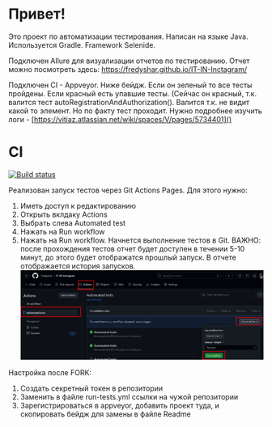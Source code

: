# Привет! 
Это проект по автоматизации тестирования.
Написан на языке Java. Используется Gradle. Framework Selenide.

Подключен Allure для визуализации отчетов по тестированию. Отчет можно посмотреть здесь: https://fredyshar.github.io/IT-IN-Inctagram/

Подключен CI - Appveyor. Ниже бейдж. Если он зеленый то все тесты пройдены. Если красный есть упавшие тесты.
(Сейчас он красный, т.к. валится тест autoRegistrationAndAuthorization(). Валится т.к. не видит какой то элемент. Но по факту тест проходит. Нужно подробнее изучить логи - [https://vitiaz.atlassian.net/wiki/spaces/V/pages/5734401]()
# CI
[![Build status](https://ci.appveyor.com/api/projects/status/q20gws5q56ttccy3/branch/main?svg=true)](https://ci.appveyor.com/project/Fredyshar/it-in-inctagram/branch/main)

Реализован запуск тестов через Git Actions Pages. Для этого нужно:
1. Иметь доступ к редактированию
2. Открыть вклдаку Actions
3. Выбрать слева Automated test
4. Нажать на Run workflow
5. Нажать на Run workflow.
Начнется выполнение тестов в Git. 
ВАЖНО: после прохождения тестов отчет будет доступен в течении 5-10 минут, до этого будет отображатся прошлый запуск. В отчете отображается история запусков.
![img.png](img.png)

Настройка после FORK:
1. Создать секретный токен в репозитории
2. Заменить в файле run-tests.yml ссылки на чужой репозитории
3. Зарегистрироваться в appveyor, добавить проект туда, и скопировать бейдж для замены в файле Readme

